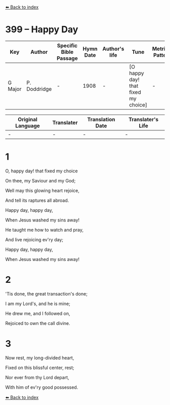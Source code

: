 [⬅️ Back to index](../README.md)

# 399 – Happy Day

Key | Author   | Specific Bible Passage     |Hymn Date |Author's life |Tune |Metrical Pattern   |Composer/Source
-- | --------- | ---------------------------|----------|--------------|-----|-------------------|-------------  
G Major |P. Doddridge |- |1908 |- |[O happy day!  that fixed my choice] |- |E. F. Rimbault

Original Language | Translater | Translation Date   | Translater's Life  
----------------- | --------- | --------------------|-------------     
\- |- |- |-




# 1

O, happy day!  that fixed my choice

On thee, my Saviour and my God;

Well may this glowing heart rejoice,

And tell its raptures all abroad.

Happy day, happy day,

When Jesus washed my sins away!

He taught me how to watch and pray,

And live rejoicing ev'ry day;

Happy day, happy day,

When Jesus washed my sins away!



# 2

'Tis done, the great transaction's done;

I am my Lord's, and he is mine;

He drew me, and I followed on,

Rejoiced to own the call divine.



# 3

Now rest, my long-divided heart,

Fixed on this blissful center, rest;

Nor ever from thy Lord depart,

With him of ev'ry good possessed.

[⬅️ Back to index](../README.md)
